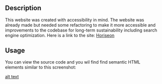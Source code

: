 # <Horiseon Optimization Challenge>

## Description

This website was created with accessibility in mind. The website was already made but needed some refactoring to make it more accessible and improvements to the codebase for long-term sustainability including search engine optimization.
Here is a link to the site:
[Horiseon](https://dy-lan8.github.io/horiseon-optimization/)


## Usage
You can view the source code and you wil find find semantic HTML elements similar to this screenshot:

[alt text](images/screenshot.png)


